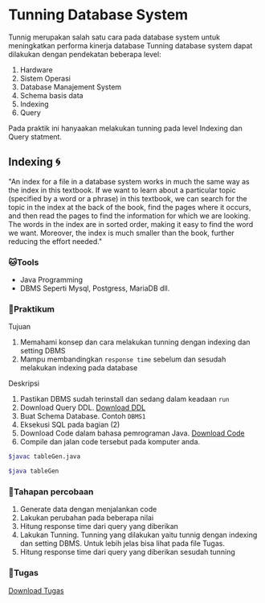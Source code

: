 # Tunning Database System
Tunnig merupakan salah satu cara pada database system untuk meningkatkan performa kinerja database
Tunning database system dapat dilakukan dengan pendekatan beberapa level:

1. Hardware
2. Sistem Operasi
3. Database Manajement System
4. Schema basis data
5. Indexing
6. Query

Pada praktik ini hanyaakan melakukan tunning pada level Indexing dan Query statment.

## Indexing :cyclone:

"An index for a file in a database system works in much the same way as the index in this textbook. If we want to learn about a particular topic (specified by a word or a phrase) in this textbook, we can search for the topic in the index at the back of the book, find the pages where it occurs, and then read the pages to find the information for which we are looking. The words in the index are in sorted order, making it easy to find the word we want. Moreover, the index is much smaller than the book, further reducing the effort needed."

### :cat:Tools
- Java Programming
- DBMS Seperti Mysql, Postgress, MariaDB dll.

### :hamster:Praktikum

Tujuan
1. Memahami konsep dan cara melakukan tunning dengan indexing dan setting DBMS
2. Mampu membandingkan `response time` sebelum dan sesudah melakukan indexing pada database

Deskripsi
1. Pastikan DBMS sudah terinstall dan sedang dalam keadaan `run`
2. Download Query DDL. [Download DDL](sql/DDL-MySQL.sql)
3. Buat Schema Database. Contoh `DBMS1`
4. Eksekusi SQL pada bagian (2)
5. Download Code dalam bahasa pemrograman Java. [Download Code](sql/tableGen.zip)
6. Compile dan jalan code tersebut pada komputer anda.

```bash
$javac tableGen.java
```

```bash
$java tableGen
```

### :frog:Tahapan percobaan

1. Generate data dengan menjalankan code
2. Lakukan perubahan pada beberapa nilai
3. Hitung response time dari query yang diberikan
4. Lakukan Tunning. Tunning yang dilakukan yaitu tunnig dengan indexing dan setting DBMS. Untuk lebih jelas bisa lihat pada file Tugas.
3. Hitung response time dari query yang diberikan sesudah tunning

### :monkey:Tugas

[Download Tugas](tugas/laporan.xlsx)
